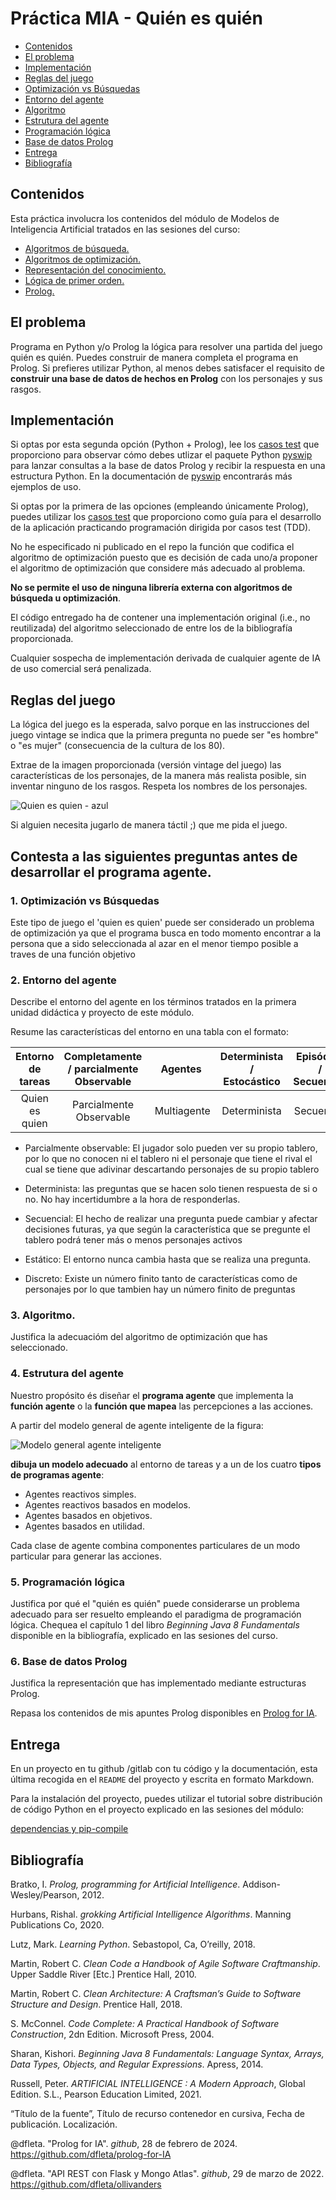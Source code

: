 
Práctica MIA - Quién es quién 
=============================

 * [Contenidos](#contenidos)
 * [El problema](#el-problema)
 * [Implementación](#implementación)
 * [Reglas del juego](#reglas-del-juego)
 * [Optimización vs Búsquedas](#1-optimización-vs-búsquedas)
 * [Entorno del agente](#2-entorno-del-agente)
 * [Algoritmo](#3-algoritmo)
 * [Estrutura del agente](#4-estrutura-del-agente)
 * [Programación lógica](#5-programación-lógica)
 * [Base de datos Prolog](#6-base-de-datos-prolog)
 * [Entrega](#entrega)
 * [Bibliografía](#bibliografía)

## Contenidos

Esta práctica involucra los contenidos del módulo de Modelos de Inteligencia Artificial tratados en las sesiones del curso:

 - [Algoritmos de búsqueda.](https://drive.google.com/drive/u/0/folders/1GSPdhrE0nXqVFnVk1hvhUUZ6R7cyjSqQ)
 - [Algoritmos de optimización.](https://drive.google.com/drive/u/0/folders/1z8J-1gUvP6i8WHhWh2FfobLOTxK1N_hH)
 - [Representación del conocimiento.](https://drive.google.com/drive/u/0/folders/1i3QhT8sDhuMnMTHek8lxCDWgWiMQVUGc)
 - [Lógica de primer orden.](https://drive.google.com/drive/u/0/folders/1DlTxaOVfo8HhoA-qQjrhvXuntBol3luL)
 - [Prolog.](https://github.com/dfleta/prolog-for-IA)

## El problema

Programa en Python y/o Prolog la lógica para resolver una partida del juego quién es quién. Puedes construir de manera completa el programa en Prolog. Si prefieres utilizar Python, al menos debes satisfacer el requisito de **construir una base de datos de hechos en Prolog** con los personajes y sus rasgos. 

## Implementación

Si optas por esta segunda opción (Python + Prolog), lee los [casos test](./test/test_quienesquien.py) que proporciono para observar cómo debes utlizar el paquete Python [pyswip](https://github.com/yuce/pyswip) para lanzar consultas a la base de datos Prolog y recibir la respuesta en una estructura Python. En la documentación de [pyswip](https://github.com/yuce/pyswip) encontrarás más ejemplos de uso.

Si optas por la primera de las opciones (empleando únicamente Prolog), puedes utilizar los [casos test](./test/test_quienesquien.py) que proporciono como guía para el desarrollo de la aplicación practicando programación dirigida por casos test (TDD). 

No he especificado ni publicado en el repo la función que codifica el algoritmo de optimización puesto que es decisión de cada uno/a proponer el algoritmo de optimización que considere más adecuado al problema.

**No se permite el uso de ninguna librería externa con algoritmos de búsqueda u optimización**.

El código entregado ha de contener una implementación original (i.e., no reutilizada) del algoritmo seleccionado de entre los de la bibliografía proporcionada.

Cualquier sospecha de implementación derivada de cualquier agente de IA de uso comercial será penalizada.

## Reglas del juego

La lógica del juego es la esperada, salvo porque en las instrucciones del juego vintage se indica que la primera pregunta no puede ser "es hombre" o "es mujer" (consecuencia de la cultura de los 80).

Extrae de la imagen proporcionada (versión vintage del juego) las características de los personajes, de la manera más realista posible, sin inventar ninguno de los rasgos. Respeta los nombres de los personajes.

![Quien es quien - azul](./doc/Quien-es-quien.jpg)

Si alguien necesita jugarlo de manera táctil ;) que me pida el juego.

## Contesta a las siguientes preguntas antes de desarrollar el programa agente.

### 1. Optimización vs Búsquedas

Este tipo de juego el 'quien es quien' puede ser considerado un problema de optimización ya que el programa
busca en todo momento encontrar a la persona que a sido seleccionada al azar en el menor tiempo posible a traves de una función
objetivo

### 2. Entorno del agente

Describe el entorno del agente en los términos tratados en la primera unidad didáctica y proyecto de este módulo.

Resume las características del entorno en una tabla con el formato:

Entorno de tareas | Completamente / parcialmente Observable| Agentes | Determinista / Estocástico | Episódico / Secuencial | Estático / Dinámico | Discreto / Continuo
:---: | :---: | :---: | :---: | :---: | :---: | :---: |
 Quien es quien | Parcialmente Observable | Multiagente | Determinista | Secuencial | Estático |  Discreto |

- Parcialmente observable: El jugador solo pueden ver su propio tablero, por lo que no conocen ni el tablero ni el personaje que tiene el rival el cual se tiene que adivinar descartando personajes de su propio tablero

- Determinista: las preguntas que se hacen solo tienen respuesta de si o no. No hay incertidumbre a la hora de responderlas.

- Secuencial: El hecho de realizar una pregunta puede cambiar y afectar decisiones futuras, ya que según la característica que se pregunte el tablero
podrá tener más o menos personajes activos

- Estático: El entorno nunca cambia hasta que se realiza una pregunta.

- Discreto: Existe un número finito tanto de características como de personajes por lo que tambien hay un número finito de preguntas

### 3. Algoritmo.

Justifica la adecuacióm del algoritmo de optimización que has seleccionado.

### 4. Estrutura del agente

Nuestro propósito és diseñar el **programa agente** que implementa la **función agente** o la **función que mapea** las percepciones a las acciones. 

A partir del modelo general de agente inteligente de la figura:

![Modelo general agente inteligente](./doc/modelo_AI.png)

**dibuja un modelo adecuado** al entorno de tareas y a un de los cuatro **tipos de programas agente**:

- Agentes reactivos simples.
- Agentes reactivos basados en modelos.
- Agentes basados en objetivos.
- Agentes basados en utilidad.

Cada clase de agente combina componentes particulares de un modo particular para generar las acciones. 

### 5. Programación lógica

Justifica por qué el "quién es quién" puede considerarse un problema adecuado para ser resuelto empleando el paradigma de programación lógica. Chequea el capítulo 1 del libro _Beginning Java 8 Fundamentals_ disponible en la bibliografía, explicado en las sesiones del curso.

### 6. Base de datos Prolog

Justifica la representación que has implementado mediante estructuras Prolog.

Repasa los contenidos de mis apuntes Prolog disponibles en [Prolog for IA](https://github.com/dfleta/prolog-for-IA).

## Entrega

En un proyecto en tu github /gitlab con tu código y la documentación, esta última recogida en el `README` del proyecto y escrita en formato Markdown.

Para la instalación del proyecto, puedes utilizar el tutorial sobre distribución de código Python en el proyecto explicado en las sesiones del módulo:

[dependencias y pip-compile](https://github.com/dfleta/ollivanders?tab=readme-ov-file#dependencias)


## Bibliografía

Bratko, I. _Prolog, programming for Artificial Intelligence_. Addison-Wesley/Pearson, 2012.

Hurbans, Rishal. _grokking Artificial Intelligence Algorithms_. Manning Publications Co, 2020. 

Lutz, Mark. _Learning Python_. Sebastopol, Ca, O’reilly, 2018.

Martin, Robert C. _Clean Code a Handbook of Agile Software Craftmanship_. Upper Saddle River [Etc.] Prentice Hall, 2010.

Martin, Robert C. _Clean Architecture: A Craftsman’s Guide to Software Structure and Design_. Prentice Hall, 2018.

S. McConnel. _Code Complete: A Practical Handbook of Software Construction_, 2dn Edition. Microsoft Press, 2004.

Sharan, Kishori. _Beginning Java 8 Fundamentals: Language Syntax, Arrays, Data Types, Objects, and Regular Expressions_. Apress, 2014.

Russell, Peter. _ARTIFICIAL INTELLIGENCE : A Modern Approach_, Global Edition. S.L., Pearson Education Limited, 2021.

“Título de la fuente”, Título de recurso contenedor en cursiva, Fecha de publicación. Localización.

@dfleta. "Prolog for IA". _github_, 28 de febrero de 2024. https://github.com/dfleta/prolog-for-IA

@dfleta. "API REST con Flask y Mongo Atlas". _github_, 29 de marzo de 2022. https://github.com/dfleta/ollivanders
